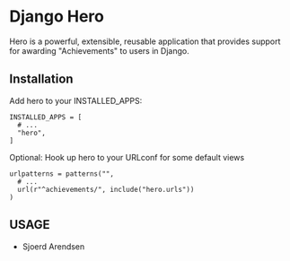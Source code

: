 Django Hero
=========

Hero is a powerful, extensible, reusable application that provides
support for awarding "Achievements" to users in Django.

Installation
------------

Add hero to your INSTALLED_APPS:

    INSTALLED_APPS = [
      # ...
      "hero",
    ]

Optional: Hook up hero to your URLconf for some default views

    urlpatterns = patterns("",
      # ...
      url(r"^achievements/", include("hero.urls"))
    )

USAGE
------------


- Sjoerd Arendsen

